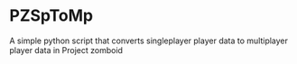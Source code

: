 # PZSpToMp
A simple python script that converts singleplayer player data to multiplayer player data in Project zomboid
